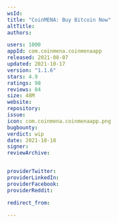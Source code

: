 ```yaml
---
wsId: 
title: "CoinMENA: Buy Bitcoin Now"
altTitle: 
authors:

users: 1000
appId: com.coinmena.coinmenaapp
released: 2021-08-07
updated: 2021-10-17
version: "1.1.6"
stars: 4.9
ratings: 98
reviews: 84
size: 48M
website: 
repository: 
issue: 
icon: com.coinmena.coinmenaapp.png
bugbounty: 
verdict: wip
date: 2021-10-18
signer: 
reviewArchive:


providerTwitter: 
providerLinkedIn: 
providerFacebook: 
providerReddit: 

redirect_from:

---
```



